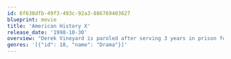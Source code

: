 ```yaml
---
id: 6f638dfb-49f3-493c-92a3-886769403627
blueprint: movie
title: 'American History X'
release_date: '1998-10-30'
overview: "Derek Vineyard is paroled after serving 3 years in prison for killing two thugs who tried to break into/steal his truck. Through his brother, Danny Vineyard's narration, we learn that before going to prison, Derek was a skinhead and the leader of a violent white supremacist gang that committed acts of racial crime throughout L.A. and his actions greatly influenced Danny. Reformed and fresh out of prison, Derek severs contact with the gang and becomes determined to keep Danny from going down the same violent path as he did."
genres: '[{"id": 18, "name": "Drama"}]'
---
```

